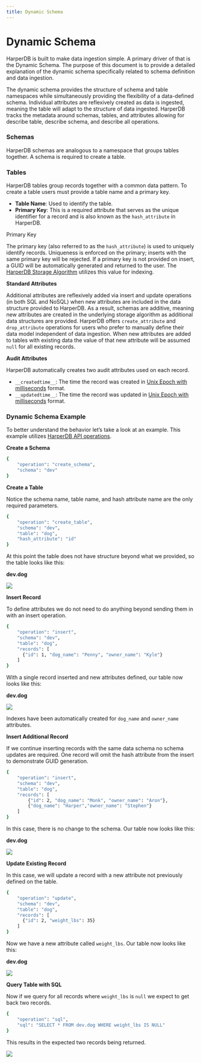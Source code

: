 ```yaml
---
title: Dynamic Schema
---
```


# Dynamic Schema

HarperDB is built to make data ingestion simple. A primary driver of that is the Dynamic Schema. The purpose of this document is to provide a detailed explanation of the dynamic schema specifically related to schema definition and data ingestion.

The dynamic schema provides the structure of schema and table namespaces while simultaneously providing the flexibility of a data-defined schema. Individual attributes are reflexively created as data is ingested, meaning the table will adapt to the structure of data ingested. HarperDB tracks the metadata around schemas, tables, and attributes allowing for describe table, describe schema, and describe all operations.

### Schemas

HarperDB schemas are analogous to a namespace that groups tables together. A schema is required to create a table.

### Tables

HarperDB tables group records together with a common data pattern. To create a table users must provide a table name and a primary key.

- **Table Name**: Used to identify the table.
- **Primary Key**: This is a required attribute that serves as the unique identifier for a record and is also known as the `hash_attribute` in HarperDB.

Primary Key

The primary key (also referred to as the `hash_attribute`) is used to uniquely identify records. Uniqueness is enforced on the primary; inserts with the same primary key will be rejected. If a primary key is not provided on insert, a GUID will be automatically generated and returned to the user. The [HarperDB Storage Algorithm](./storage-algorithm) utilizes this value for indexing.

**Standard Attributes**

Additional attributes are reflexively added via insert and update operations (in both SQL and NoSQL) when new attributes are included in the data structure provided to HarperDB. As a result, schemas are additive, meaning new attributes are created in the underlying storage algorithm as additional data structures are provided. HarperDB offers `create_attribute` and `drop_attribute` operations for users who prefer to manually define their data model independent of data ingestion. When new attributes are added to tables with existing data the value of that new attribute will be assumed `null` for all existing records.

**Audit Attributes**

HarperDB automatically creates two audit attributes used on each record.

- `__createdtime__`: The time the record was created in [Unix Epoch with milliseconds](https://www.epochconverter.com/) format.
- `__updatedtime__`: The time the record was updated in [Unix Epoch with milliseconds](https://www.epochconverter.com/) format.

### Dynamic Schema Example

To better understand the behavior let’s take a look at an example. This example utilizes [HarperDB API operations](https://api.harperdb.io/).

**Create a Schema**

```bash
{
    "operation": "create_schema",
    "schema": "dev"
}
```

**Create a Table**

Notice the schema name, table name, and hash attribute name are the only required parameters.

```bash
{
    "operation": "create_table",
    "schema": "dev",
    "table": "dog",
    "hash_attribute": "id"
}
```

At this point the table does not have structure beyond what we provided, so the table looks like this:

**dev.dog**

![](/img/v4.1/reference/dynamic_schema_2_create_table.png.webp)

**Insert Record**

To define attributes we do not need to do anything beyond sending them in with an insert operation.

```bash
{
    "operation": "insert",
    "schema": "dev",
    "table": "dog",
    "records": [
      {"id": 1, "dog_name": "Penny", "owner_name": "Kyle"}
    ]
}
```

With a single record inserted and new attributes defined, our table now looks like this:

**dev.dog**

![](/img/v4.1/reference/dynamic_schema_3_insert_record.png.webp)

Indexes have been automatically created for `dog_name` and `owner_name` attributes.

**Insert Additional Record**

If we continue inserting records with the same data schema no schema updates are required. One record will omit the hash attribute from the insert to demonstrate GUID generation.

```bash
{
    "operation": "insert",
    "schema": "dev",
    "table": "dog",
    "records": [
        {"id": 2, "dog_name": "Monk", "owner_name": "Aron"},
        {"dog_name": "Harper","owner_name": "Stephen"}
    ]
}
```

In this case, there is no change to the schema. Our table now looks like this:

**dev.dog**

![](/img/v4.1/reference/dynamic_schema_4_insert_additional_record.png.webp)

**Update Existing Record**

In this case, we will update a record with a new attribute not previously defined on the table.

```bash
{
    "operation": "update",
    "schema": "dev",
    "table": "dog",
    "records": [
      {"id": 2, "weight_lbs": 35}
    ]
}
```

Now we have a new attribute called `weight_lbs`. Our table now looks like this:

**dev.dog**

![](/img/v4.1/reference/dynamic_schema_5_update_existing_record.png.webp)

**Query Table with SQL**

Now if we query for all records where `weight_lbs` is `null` we expect to get back two records.

```bash
{
    "operation": "sql",
    "sql": "SELECT * FROM dev.dog WHERE weight_lbs IS NULL"
}
```

This results in the expected two records being returned.

![](/img/v4.1/reference/dynamic_schema_6_query_table_with_sql.png.webp)
